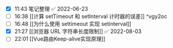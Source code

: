 
- [x] 11:43 笔记整理 ✅ 2022-06-23
- [ ] 16:38 [[计算 setTimeout 和 setInterval 计时器的误差]] ^vgy2oc
- [ ] 16:48 [[为什么使用 settimeout 实现 setinterval]]
- [x] 21:27 [[浏览器 URL 字符串长度限制]] ✅ 2022-08-03
- [ ] 22:01 [[Vue路由Keep-alive实现原理]]
